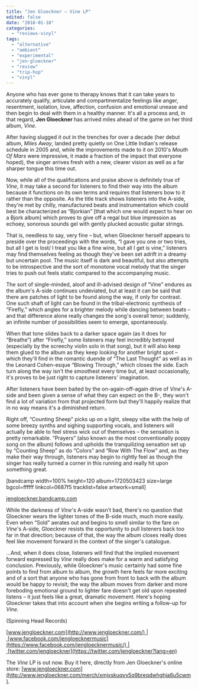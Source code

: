 ```yaml
---
title: "Jen Gloeckner – Vine LP"
edited: false
date: "2018-01-18"
categories:
  - "reviews-vinyl"
tags:
  - "alternative"
  - "ambient"
  - "experimental"
  - "jen-gloeckner"
  - "review"
  - "trip-hop"
  - "vinyl"
---
```


Anyone who has ever gone to therapy knows that it can take years to accurately qualify, articulate and compartmentalize feelings like anger, resentment, isolation, love, affection, confusion and emotional unease and then begin to deal with them in a healthy manner. It's all a process and, in that regard, **Jen Gloeckner** has arrived miles ahead of the game on her third album, _Vine_.

After having slugged it out in the trenches for over a decade (her debut album, _Miles Away_, landed pretty quietly on One Little Indian's release schedule in 2005 and, while the improvements made to it on 2010's _Mouth Of Mars_ were impressive, it made a fraction of the impact that everyone hoped), the singer arrives fresh with a new, clearer vision as well as a far sharper tongue this time out.

Now, while all of the qualifications and praise above is definitely true of _Vine_, it may take a second for listeners to find their way into the album because it functions on its own terms and requires that listeners bow to it rather than the opposite. As the title track shows listeners into the A-side, they're met by chilly, manufactured beats and instrumentation which could best be characterized as “Bjorkian” \[that which one would expect to hear on a Bjork album\] which proves to give off a regal but blue impression as echoey, sonorous sounds gel with gently plucked acoustic guitar strings.

That is, needless to say, very fine – but, when Gloeckner herself appears to preside over the proceedings with the words, “I gave you one or two tries, but all I get is lost/ I treat you like a fine wine, but all I get is vine,” listeners may find themselves feeling as though they've been set adrift in a dreamy but uncertain pool. The music itself is dark and beautiful, but also attempts to be introspective and the sort of monotone vocal melody that the singer tries to push out feels static compared to the accompanying music.

The sort of single-minded, aloof and ill-advised design of “Vine” endures as the album's A-side continues undeviated, but at least it can be said that there are patches of light to be found along the way, if only for contrast. One such shaft of light can be found in the tribal-electronic synthesis of “Firefly,” which angles for a brighter melody while dancing between beats – and that difference alone really changes the song's overall tenor; suddenly, an infinite number of possibilities seem to emerge, spontaneously.

When that tone slides back to a darker space again (as it does for “Breathe”) after “Firefly,” some listeners may feel incredibly betrayed (especially by the screechy violin solo in that song), but it will also keep them glued to the album as they keep looking for another bright spot – which they'll find in the romantic duende of “The Last Thought” as well as in the Leonard Cohen-esque “Blowing Through,” which closes the side. Each turn along the way isn't the smoothest every time but, at least occasionally, it's proves to be just right to capture listeners' imagination.

After listeners have been baited by the on-again-off-again drive of _Vine_'s A-side and been given a sense of what they can expect on the B-, they won't find a lot of variation from that projected form but they'll happily realize that in no way means it's a diminished return.

Right off, “Counting Sheep” picks up on a light, sleepy vibe with the help of some breezy synths and sighing supporting vocals, and listeners will actually be able to feel stress wick out of themselves – the sensation is pretty remarkable. “Prayers” (also known as the most conventionally poppy song on the album) follows and upholds the tranquilizing sensation set up by “Counting Sheep” as do “Colors” and “Row With The Flow” and, as they make their way through, listeners may begin to rightly feel as though the singer has really turned a corner in this running and really hit upon something great.

\[bandcamp width=100% height=120 album=1720503423 size=large bgcol=ffffff linkcol=0687f5 tracklist=false artwork=small\]

[jengloeckner.bandcamp.com](https://jengloeckner.bandcamp.com/)

While the darkness of _Vine_'s A-side wasn't bad, there's no question that Gloeckner wears the lighter tones of the B-side much, much more easily. Even when “Sold” aerates out and begins to smell similar to the fare on _Vine_'s A-side, Gloeckner resists the opportunity to pull listeners back too far in that direction; because of that, the way the album closes really does feel like movement forward in the context of the singer's catalogue.

...And, when it does close, listeners will find that the implied movement forward expressed by _Vine_ really does make for a warm and satisfying conclusion. Previously, while Gloeckner's music certainly had some fine points to find from album to album, the growth here feels far more exciting and of a sort that anyone who has gone from front to back with the album would be happy to revisit; the way the album moves from darker and more foreboding emotional ground to lighter fare doesn't get old upon repeated listens – it just feels like a great, dramatic movement. Here's hoping Gloeckner takes that into account when she begins writing a follow-up for _Vine._

(Spinning Head Records)

[www.jengloeckner.com](http://www.jengloeckner.com/) | [www.facebook.com/jengloecknermusic](https://www.facebook.com/jengloecknermusic/) | [twitter.com/jengloeckner](https://twitter.com/jengloeckner?lang=en)

The _Vine_ LP is out now. Buy it here, directly from Jen Gloeckner's online store: [www.jengloeckner.com](http://www.jengloeckner.com/merch/xmjxskuqvy5q9breqdwhghja6u5cwm).
